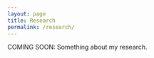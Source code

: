 ```yaml
---
layout: page
title: Research
permalink: /research/
---
```


COMING SOON: Something about my research.



